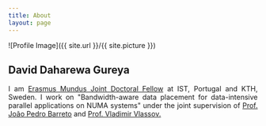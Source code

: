 ```yaml
---
title: About
layout: page
---
```

![Profile Image]({{ site.url }}/{{ site.picture }})

<h2>David Daharewa Gureya</h2>

<p align="justify">I am <a href="emjd-dc.eu">Erasmus Mundus Joint Doctoral Fellow</a> at IST, Portugal and KTH, Sweden. I work on "Bandwidth-aware data placement for data-intensive parallel applications on NUMA systems" under the joint supervision of <a href="http://www.gsd.inesc-id.pt/~jpbarreto/">Prof. João Pedro Barreto</a> and <a href="https://people.kth.se/~vladv/">Prof. Vladimir Vlassov.
